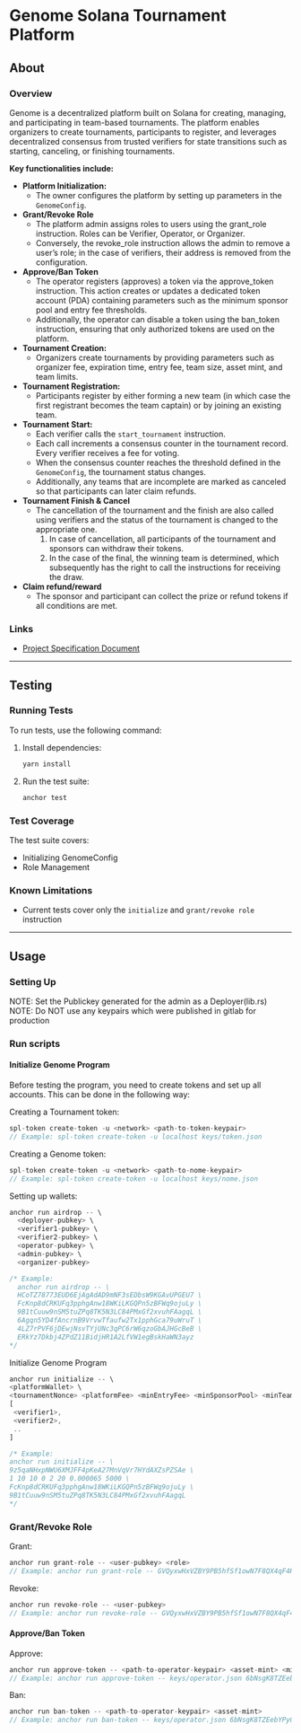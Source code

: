 # Genome Solana Tournament Platform

## About

### Overview

Genome is a decentralized platform built on Solana for creating, managing, and participating in team-based tournaments. The platform enables organizers to create tournaments, participants to register, and leverages decentralized consensus from trusted verifiers for state transitions such as starting, canceling, or finishing tournaments.

**Key functionalities include:**

- **Platform Initialization:**  
  - The owner configures the platform by setting up parameters in the `GenomeConfig`.
- **Grant/Revoke Role**  
  - The platform admin assigns roles to users using the grant_role instruction. Roles can be Verifier, Operator, or Organizer.
  - Conversely, the revoke_role instruction allows the admin to remove a user’s role; in the case of verifiers, their address is removed from the configuration.
- **Approve/Ban Token**  
  - The operator registers (approves) a token via the approve_token instruction. This action creates or updates a dedicated token account (PDA) containing parameters such as the minimum sponsor pool and entry fee thresholds.
  - Additionally, the operator can disable a token using the ban_token instruction, ensuring that only authorized tokens are used on the platform.
- **Tournament Creation:**  
  - Organizers create tournaments by providing parameters such as organizer fee, expiration time, entry fee, team size, asset mint, and team limits.
- **Tournament Registration:**  
  - Participants register by either forming a new team (in which case the first registrant becomes the team captain) or by joining an existing team.
- **Tournament Start:**  
  - Each verifier calls the `start_tournament` instruction.  
  - Each call increments a consensus counter in the tournament record. Every verifier receives a fee for voting.
  - When the consensus counter reaches the threshold defined in the `GenomeConfig`, the tournament status changes.
  - Additionally, any teams that are incomplete are marked as canceled so that participants can later claim refunds.
- **Tournament Finish & Cancel**  
  - The cancellation of the tournament and the finish are also called using verifiers and the status of the tournament is changed to the appropriate one.
    1. In case of cancellation, all participants of the tournament and sponsors can withdraw their tokens.
    2. In the case of the final, the winning team is determined, which subsequently has the right to call the instructions for receiving the draw.
- **Claim refund/reward**
  - The sponsor and participant can collect the prize or refund tokens if all conditions are met.

### Links

- [Project Specification Document](https://entangle.atlassian.net/wiki/spaces/ENTN/pages/264339472/Team+tournament+single+chain)

---

## Testing

### Running Tests

To run tests, use the following command:

1. Install dependencies:

    ```sh
    yarn install
    ```

2. Run the test suite:

    ```sh
    anchor test
    ```

### Test Coverage

The test suite covers:

- Initializing GenomeConfig
- Role Management

### Known Limitations

- Current tests cover only the `initialize` and `grant/revoke role` instruction

---

## Usage

### Setting Up

NOTE: Set the Publickey generated for the admin as a Deployer(lib.rs)
NOTE: Do NOT use any keypairs which were published in gitlab for production

### Run scripts

#### Initialize Genome Program

Before testing the program, you need to create tokens and set up all accounts. This can be done in the following way:

Creating a Tournament token:

```rs
spl-token create-token -u <network> <path-to-token-keypair>
// Example: spl-token create-token -u localhost keys/token.json
```

Creating a Genome token:

```rs
spl-token create-token -u <network> <path-to-nome-keypair>
// Example: spl-token create-token -u localhost keys/nome.json
```

Setting up wallets:

```rs
anchor run airdrop -- \
  <deployer-pubkey> \
  <verifier1-pubkey> \
  <verifier2-pubkey> \
  <operator-pubkey> \
  <admin-pubkey> \
  <organizer-pubkey>

/* Example: 
  anchor run airdrop -- \
  HCoTZ78773EUD6EjAgAdAD9mNF3sEDbsW9KGAvUPGEU7 \
  FcKnp8dCRKUFq3pphgAnw18WKiLKGQPn5zBFWq9ojuLy \
  9B1tCuuw9nSM5tuZPq8TK5N3LC84PMxGf2xvuhFAagqL \
  6Agqn5YD4fAncrnB9VrvwTfaufw2Tx1pphGca79uWruT \
  4LZ7rPVF6jDEwjNsvTYjUNc3qPC6rW6qzoGbAJHGcBeB \
  ERkYz7Dkbj4ZPdZ11BidjHR1A2LfVW1egBskHaWN3ayz
*/
```

Initialize Genome Program

```rs
anchor run initialize -- \
<platformWallet> \
<tournamentNonce> <platformFee> <minEntryFee> <minSponsorPool> <minTeams> <maxTeams> <falsePrecision> <maxOrganizerFee> \
[
 <verifier1>, 
 <verifier2>, 
 ..
]

/* Example:
anchor run initialize -- \
9z5qaNHxpNWU6XMJFF4pKeA27MnVqVr7HYdAXZsPZSAe \
1 10 10 0 2 20 0.000065 5000 \
FcKnp8dCRKUFq3pphgAnw18WKiLKGQPn5zBFWq9ojuLy \
9B1tCuuw9nSM5tuZPq8TK5N3LC84PMxGf2xvuhFAagqL
*/
```

### Grant/Revoke Role

Grant:

```rs
anchor run grant-role -- <user-pubkey> <role>
// Example: anchor run grant-role -- GVQyxwHxVZBY9PB5hfSf1owN7F8QX4qF4HdurMA3bbr7 verifier
```

Revoke:

```rs
anchor run revoke-role -- <user-pubkey>
// Example: anchor run revoke-role -- GVQyxwHxVZBY9PB5hfSf1owN7F8QX4qF4HdurMA3bbr7
```

#### Approve/Ban Token

Approve:

```rs
anchor run approve-token -- <path-to-operator-keypair> <asset-mint> <minSponsorPool> <minEntryFee>
// Example: anchor run approve-token -- keys/operator.json 6bNsgK8TZEebYPyGaK9Lm2TNjomzCTYPHq7SGjR7uQne 1000 100
```

Ban:

```rs
anchor run ban-token -- <path-to-operator-keypair> <asset-mint>
// Example: anchor run ban-token -- keys/operator.json 6bNsgK8TZEebYPyGaK9Lm2TNjomzCTYPHq7SGjR7uQne
```
